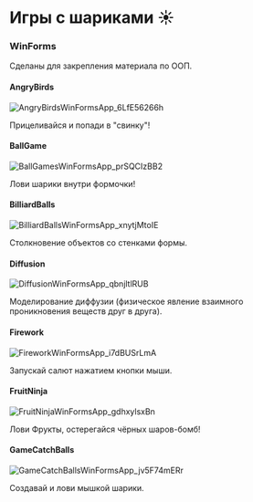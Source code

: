 # Игры с шариками :sunny:
### WinForms 
Сделаны для закрепления материала по ООП.

#### AngryBirds
![AngryBirdsWinFormsApp_6LfE56266h](https://github.com/IrinaKoroban/BallGames/assets/114438929/0c00c342-0a26-4611-986e-787b2426fc1d)

Прицеливайся и попади в "свинку"!

#### BallGame
![BallGamesWinFormsApp_prSQCIzBB2](https://github.com/IrinaKoroban/BallGames/assets/114438929/d81a2d94-54f5-4c1e-b35f-71ea44ed9706)

Лови шарики внутри формочки!

#### BilliardBalls
![BilliardBallsWinFormsApp_xnytjMtoIE](https://github.com/IrinaKoroban/BallGames/assets/114438929/b755dac4-584a-4692-a9a9-da4818be738d)

Столкновение объектов со стенками формы.

#### Diffusion
![DiffusionWinFormsApp_qbnjltlRUB](https://github.com/IrinaKoroban/BallGames/assets/114438929/e8500ad6-45eb-4a8f-912c-cfc48f63f8aa)

Моделирование диффузии (физическое явление взаимного проникновения веществ друг в друга).

#### Firework
![FireworkWinFormsApp_i7dBUSrLmA](https://github.com/IrinaKoroban/BallGames/assets/114438929/68fa16d4-43b9-4b8d-8a52-6f46f4262eaf)

Запускай салют нажатием кнопки мыши.

#### FruitNinja
![FruitNinjaWinFormsApp_gdhxylsxBn](https://github.com/IrinaKoroban/BallGames/assets/114438929/d52f99ca-0a61-4f4f-92cc-57a73de4b6f9)

Лови Фрукты, остерегайся чёрных шаров-бомб!

#### GameCatchBalls
![GameCatchBallsWinFormsApp_jv5F74mERr](https://github.com/IrinaKoroban/BallGames/assets/114438929/9eb8e75a-f6fa-4c57-b9d9-b1a904f6f314)

Создавай и лови мышкой шарики.
